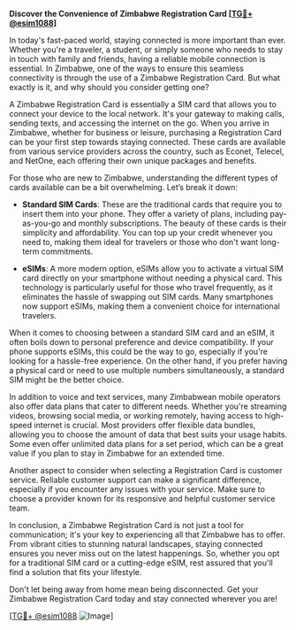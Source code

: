 **Discover the Convenience of Zimbabwe Registration Card [[TG💪+ @esim1088](https://t.me/s/esim1088)]**

In today's fast-paced world, staying connected is more important than ever. Whether you're a traveler, a student, or simply someone who needs to stay in touch with family and friends, having a reliable mobile connection is essential. In Zimbabwe, one of the ways to ensure this seamless connectivity is through the use of a Zimbabwe Registration Card. But what exactly is it, and why should you consider getting one?

A Zimbabwe Registration Card is essentially a SIM card that allows you to connect your device to the local network. It's your gateway to making calls, sending texts, and accessing the internet on the go. When you arrive in Zimbabwe, whether for business or leisure, purchasing a Registration Card can be your first step towards staying connected. These cards are available from various service providers across the country, such as Econet, Telecel, and NetOne, each offering their own unique packages and benefits.

For those who are new to Zimbabwe, understanding the different types of cards available can be a bit overwhelming. Let’s break it down:

- **Standard SIM Cards**: These are the traditional cards that require you to insert them into your phone. They offer a variety of plans, including pay-as-you-go and monthly subscriptions. The beauty of these cards is their simplicity and affordability. You can top up your credit whenever you need to, making them ideal for travelers or those who don't want long-term commitments.

- **eSIMs**: A more modern option, eSIMs allow you to activate a virtual SIM card directly on your smartphone without needing a physical card. This technology is particularly useful for those who travel frequently, as it eliminates the hassle of swapping out SIM cards. Many smartphones now support eSIMs, making them a convenient choice for international travelers.

When it comes to choosing between a standard SIM card and an eSIM, it often boils down to personal preference and device compatibility. If your phone supports eSIMs, this could be the way to go, especially if you're looking for a hassle-free experience. On the other hand, if you prefer having a physical card or need to use multiple numbers simultaneously, a standard SIM might be the better choice.

In addition to voice and text services, many Zimbabwean mobile operators also offer data plans that cater to different needs. Whether you're streaming videos, browsing social media, or working remotely, having access to high-speed internet is crucial. Most providers offer flexible data bundles, allowing you to choose the amount of data that best suits your usage habits. Some even offer unlimited data plans for a set period, which can be a great value if you plan to stay in Zimbabwe for an extended time.

Another aspect to consider when selecting a Registration Card is customer service. Reliable customer support can make a significant difference, especially if you encounter any issues with your service. Make sure to choose a provider known for its responsive and helpful customer service team.

In conclusion, a Zimbabwe Registration Card is not just a tool for communication; it's your key to experiencing all that Zimbabwe has to offer. From vibrant cities to stunning natural landscapes, staying connected ensures you never miss out on the latest happenings. So, whether you opt for a traditional SIM card or a cutting-edge eSIM, rest assured that you'll find a solution that fits your lifestyle.

Don't let being away from home mean being disconnected. Get your Zimbabwe Registration Card today and stay connected wherever you are!

[[TG💪+ @esim1088](https://t.me/s/esim1088) ![Image](https://i.postimg.cc/Y0z9fWf4/image.png)]